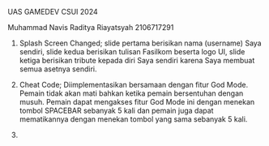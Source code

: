 UAS GAMEDEV CSUI 2024

Muhammad Navis Raditya Riayatsyah
2106717291

1. Splash Screen Changed; slide pertama berisikan nama (username) Saya sendiri, slide kedua berisikan tulisan Fasilkom beserta logo UI, slide ketiga berisikan tribute kepada diri Saya sendiri karena Saya membuat semua asetnya sendiri.

2. Cheat Code; Diimplementasikan bersamaan dengan fitur God Mode. Pemain tidak akan mati bahkan ketika pemain bersentuhan dengan musuh. Pemain dapat mengakses fitur God Mode ini dengan menekan tombol SPACEBAR sebanyak 5 kali dan pemain juga dapat mematikannya dengan menekan tombol yang sama sebanyak 5 kali.

3. 
